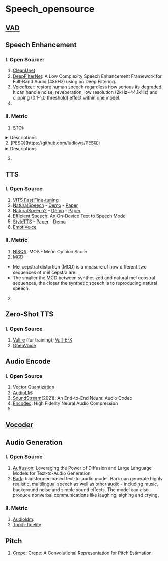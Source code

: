 # Speech_opensource
## [VAD](vad.md)
## Speech Enhancement
### I. Open Source:
1. [CleanUnet](https://github.com/NVIDIA/CleanUNet/tree/main)
2. [DeepFilterNet](https://github.com/Rikorose/DeepFilterNet/tree/main): A Low Complexity Speech Enhancement Framework for Full-Band Audio (48kHz) using on Deep Filtering.
3. [Voicefixer](https://github.com/haoheliu/voicefixer): restore human speech regardless how serious its degraded. It can handle noise, reveberation, low resolution (2kHz~44.1kHz) and clipping (0.1-1.0 threshold) effect within one model.
4. 
### II. Metric
1. [STOI](https://github.com/mpariente/pystoi):<br>
<details><summary>Descriptions</summary> 
- Short-Time Objective Intelligibility Measure: is calculated by comparing the short-term power spectra of the noisy speech and the clean speech. <br>
- The correlation between the two spectra is then used to calculate the STOI score. <br>
- It is based on the idea that intelligibility can be measured by the correlation between the noisy speech and the clean speech.
- Higher STOI scores indicate better intelligibility.<br>
</details>
2. [PESQ](https://github.com/ludlows/PESQ):<br>
<details><summary>Descriptions</summary> 
  
  - Perceptual Evaluation of Speech Quality is calculated by comparing the noisy speech and the clean speech using a listening test. <br>
  - The results of the listening test are then used to calculate the PESQ score. <br>
  - It is based on the idea that speech quality can be measured by how well the listener can understand the speech and how pleasant it sounds. <br>
  - Higher PESQ scores indicate better quality.<br>
  
</details>

3. 
## TTS
### I. Open Source
1. [VITS Fast Fine-tuning](https://github.com/Plachtaa/VITS-fast-fine-tuning/tree/main)
2. [NaturalSpeech](https://github.com/heatz123/naturalspeech/tree/main) - [Demo](https://github.com/heatz123/naturalspeech/wiki) - [Paper](https://arxiv.org/pdf/2205.04421.pdf)
3. [NaturalSpeech2](https://github.com/lucidrains/naturalspeech2-pytorch/tree/main) - [Demo](https://speechresearch.github.io/naturalspeech2/) - [Paper](https://arxiv.org/pdf/2304.09116.pdf)
4. [Efficient Speech](https://github.com/roatienza/efficientspeech): An On-Device Text to Speech Model
5. [StyleTTS](https://github.com/yl4579/StyleTTS) - [Paper](https://arxiv.org/pdf/2205.15439.pdf) - [Demo](https://styletts.github.io/)
6. [EmotiVoice](https://github.com/netease-youdao/EmotiVoice)
### II. Metric
1. [NISQA](https://github.com/gabrielmittag/NISQA):
MOS - Mean Opinion Score
2. [MCD](https://github.com/MattShannon/mcd):
- Mel cepstral distortion (MCD) is a measure of how different two sequences of mel cepstra are.
- The smaller the MCD between synthesized and natural mel cepstral sequences, the closer the synthetic speech is to reproducing natural speech.
3. 
## Zero-Shot TTS
### I. Open Source
1. [Vall-e](https://github.com/lifeiteng/vall-e) (for training); [Vall-E-X](https://github.com/Plachtaa/VALL-E-X)
2. [OpenVoice](https://github.com/myshell-ai/OpenVoice)
## Audio Encode
### I. Open Source
1. [Vector Quantization](https://github.com/lucidrains/vector-quantize-pytorch)
2. [AudioLM](https://github.com/lucidrains/audiolm-pytorch): 
3. [SoundStream](https://arxiv.org/pdf/2107.03312.pdf)(2021): An End-to-End Neural Audio Codec
4. [Encodec](https://github.com/facebookresearch/encodec): High Fidelity Neural Audio Compression
5. 
## [Vocoder](vocoder.md)
## Audio Generation
### I. Open Source
1. [Auffusion](https://github.com/happylittlecat2333/Auffusion): Leveraging the Power of Diffusion and Large Language Models for Text-to-Audio Generation
2. [Bark](https://github.com/suno-ai/bark): transformer-based text-to-audio model. Bark can generate highly realistic, multilingual speech as well as other audio - including music, background noise and simple sound effects. The model can also produce nonverbal communications like laughing, sighing and crying.
### II. Metric
1. [Audioldm](https://github.com/haoheliu/audioldm_eval): 
2. [Torch-fidelity](https://github.com/toshas/torch-fidelity)
## Pitch 
1. [Crepe](https://github.com/maxrmorrison/torchcrepe): Crepe: A Convolutional Representation for Pitch Estimation
